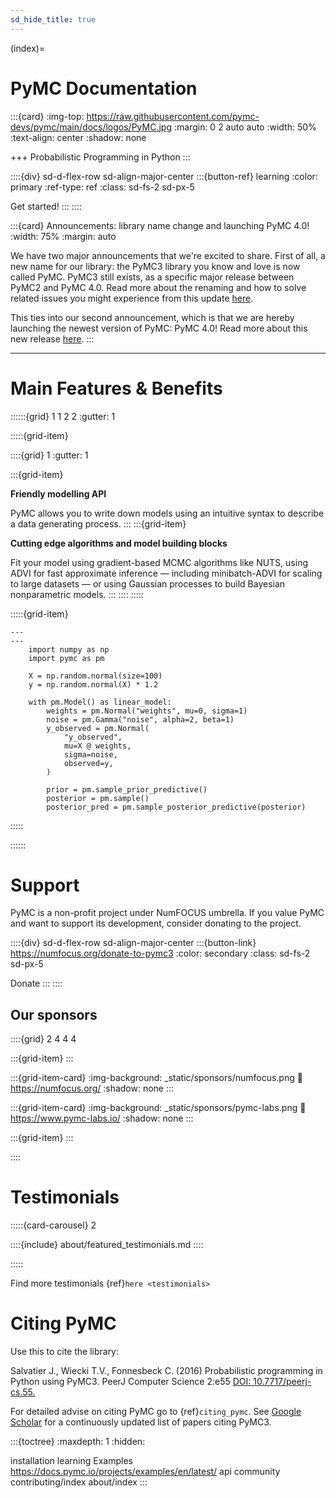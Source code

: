 ```yaml
---
sd_hide_title: true
---
```

(index)=
# PyMC Documentation

:::{card}
:img-top: https://raw.githubusercontent.com/pymc-devs/pymc/main/docs/logos/PyMC.jpg
:margin: 0 2 auto auto
:width: 50%
:text-align: center
:shadow: none

+++
Probabilistic Programming in Python
:::

::::{div} sd-d-flex-row sd-align-major-center
:::{button-ref} learning
:color: primary
:ref-type: ref
:class: sd-fs-2 sd-px-5

Get started!
:::
::::


:::{card} Announcements: library name change and launching PyMC 4.0!
:width: 75%
:margin: auto

We have two major announcements that we're excited to share. First of all, a new name for our library: the PyMC3 library you know and love is now called PyMC. PyMC3 still exists, as a specific major release between PyMC2 and PyMC 4.0. Read more about the renaming and how to solve related issues you might experience from this update [here]().

This ties into our second announcement, which is that we are hereby launching the newest version of PyMC: PyMC 4.0! Read more about this new release [here]().
:::

---

# Main Features & Benefits

::::::{grid} 1 1 2 2
:gutter: 1

:::::{grid-item}

::::{grid} 1
:gutter: 1

:::{grid-item}

**Friendly modelling API**

PyMC allows you to write down models using an intuitive syntax to describe a data generating process.
:::
:::{grid-item}

**Cutting edge algorithms and model building blocks**

Fit your model using gradient-based MCMC algorithms like NUTS, using ADVI for fast approximate inference — including minibatch-ADVI for scaling to large datasets — or using Gaussian processes to build Bayesian nonparametric models.
:::
::::
:::::

:::::{grid-item}

```{code-block} python
---
---
    import numpy as np
    import pymc as pm

    X = np.random.normal(size=100)
    y = np.random.normal(X) * 1.2

    with pm.Model() as linear_model:
        weights = pm.Normal("weights", mu=0, sigma=1)
        noise = pm.Gamma("noise", alpha=2, beta=1)
        y_observed = pm.Normal(
            "y_observed",
            mu=X @ weights,
            sigma=noise,
            observed=y,
        )

        prior = pm.sample_prior_predictive()
        posterior = pm.sample()
        posterior_pred = pm.sample_posterior_predictive(posterior)
```
:::::

::::::

# Support

PyMC is a non-profit project under NumFOCUS umbrella. If you value PyMC and want to support its development, consider donating to the project.

::::{div} sd-d-flex-row sd-align-major-center
:::{button-link} https://numfocus.org/donate-to-pymc3
:color: secondary
:class: sd-fs-2 sd-px-5


Donate
:::
::::

## Our sponsors

::::{grid} 2 4 4 4

:::{grid-item}
:::

:::{grid-item-card}
:img-background: _static/sponsors/numfocus.png
:link: https://numfocus.org/
:shadow: none
:::

:::{grid-item-card}
:img-background: _static/sponsors/pymc-labs.png
:link: https://www.pymc-labs.io/
:shadow: none
:::

:::{grid-item}
:::

::::

# Testimonials

:::::{card-carousel} 2

::::{include} about/featured_testimonials.md
::::

:::::

Find more testimonials {ref}`here <testimonials>`

# Citing PyMC

Use this to cite the library:

Salvatier J., Wiecki T.V., Fonnesbeck C. (2016) Probabilistic programming in Python using PyMC3. PeerJ Computer Science 2:e55 [DOI: 10.7717/peerj-cs.55.](https://doi.org/10.7717/peerj-cs.55)

For detailed advise on citing PyMC go to {ref}`citing_pymc`.
See [Google Scholar](https://scholar.google.de/scholar?oi=bibs&hl=en&authuser=1&cites=6936955228135731011) for a continuously updated list of papers citing PyMC3.

:::{toctree}
:maxdepth: 1
:hidden:

installation
learning
Examples <https://docs.pymc.io/projects/examples/en/latest/>
api
community
contributing/index
about/index
:::
